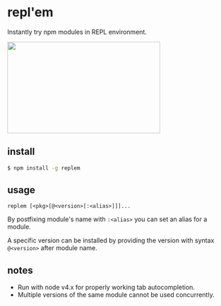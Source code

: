 # repl'em

Instantly try npm modules in REPL environment.

<img src="https://raw.githubusercontent.com/raine/replem/media/term.png" width="346" height="207">

## install

```sh
$ npm install -g replem
```

## usage

```
replem [<pkg>[@<version>[:<alias>]]]...
```

By postfixing module's name with `:<alias>` you can set an alias for a
module.

A specific version can be installed by providing the version with syntax
`@<version>` after module name.

## notes

- Run with node v4.x for properly working tab autocompletion.
- Multiple versions of the same module cannot be used concurrently.
